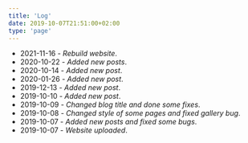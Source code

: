 ```yaml
---
title: 'Log'
date: 2019-10-07T21:51:00+02:00
type: 'page'
---
```


- 2021-11-16 - _Rebuild website_.
- 2020-10-22 - _Added new posts_.
- 2020-10-14 - _Added new post_.
- 2020-01-26 - _Added new post_.
- 2019-12-13 - _Added new post_.
- 2019-10-10 - _Added new post_.
- 2019-10-09 - _Changed blog title and done some fixes_.
- 2019-10-08 - _Changed style of some pages and fixed gallery bug_.
- 2019-10-07 - _Added new posts and fixed some bugs_.
- 2019-10-07 - _Website uploaded_.

